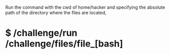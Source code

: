 Run the command with the cwd of home/hacker and specifying the absolute path of the directory where the files are located,

# $ /challenge/run /challenge/files/file_[bash]
